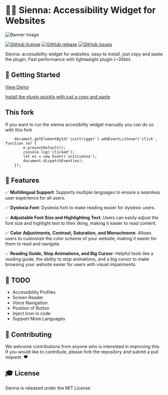 # 👩‍🦽 Sienna: Accessibility Widget for Websites

![Banner Image](banner.png)

[![GitHub license](https://img.shields.io/github/license/bennyluk/Sienna-Accessibility-Widget)](https://github.com/bennyluk/Sienna-Accessibility-Widget/blob/master/LICENSE)
[![GitHub release](https://img.shields.io/github/v/release/bennyluk/Sienna-Accessibility-Widget)](https://github.com/bennyluk/Sienna-Accessibility-Widget/releases)
[![GitHub issues](https://img.shields.io/github/issues/bennyluk/Sienna-Accessibility-Widget)](https://github.com/bennyluk/Sienna-Accessibility-Widget/issues)

Sienna: accessibility widget for websites. easy to install, just copy and paste the plugin. Fast performance with lightweight plugin (~30kb).

## 🎉 Getting Started
[View Demo](https://accessibility-widget.pages.dev)

[Install the plugin quickly with just a copy and paste](https://accessibility-widget.pages.dev/#setup)

## This fork

If you want to run the sienna accesibility widget manually you can do so with this fork

```
    document.getElementById('inittrigger').addEventListener('click', function (e) {
        e.preventDefault();
        console.log('clicked');
        let ev = new Event('initsienna');
        document.dispatchEvent(ev);
    });
```

## 🚀 Features

✅ **Multilingual Support**: Supports multiple languages to ensure a seamless user experience for all users.

✅ **Dyslexia Font**:  Dyslexia font to make reading easier for dyslexic users.

✅ **Adjustable Font Size and Highlighting Text**: Users can easily adjust the font size and highlight text to their liking, making it easier to read content.

✅ **Color Adjustments, Contrast, Saturation, and Monochrome**: Allows users to customize the color scheme of your website, making it easier for them to read and navigate.

✅ **Reading Guide, Stop Animations, and Big Cursor**: Helpful tools like a reading guide, the ability to stop animations, and a big cursor to make browsing your website easier for users with visual impairments.

## 📌 TODO

- Accessibility Profiles
- Screen Reader
- Voice Navigation
- Position of Button
- Inject Icon in code
- Support More Languages

## 🤝 Contributing
We welcome contributions from anyone who is interested in improving this. If you would like to contribute, please fork the repository and submit a pull request. ❤️

## 🎓 License
Sienna is released under the MIT License